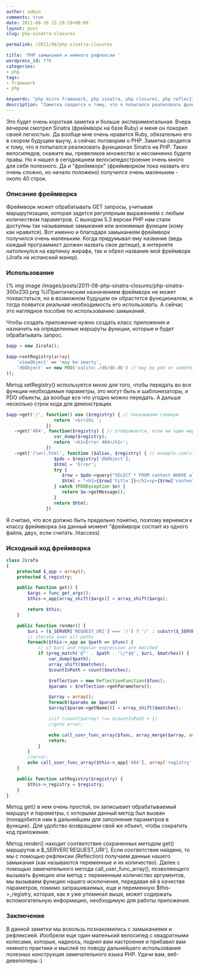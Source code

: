 ```yaml
---
author: admin
comments: true
date: 2011-08-26 12:29:19+00:00
layout: post
slug: php-sinatra-closures

permalink: /2011/08/php-sinatra-closures

title: 'PHP замыкания и немного рефлексии '
wordpress_id: 770
categories:
- php
tags:
- framework
- php

keywords: "php micro framework, php sinatra, php closures, php reflection, php фреймворк,framework,php"
description: "Заметка сводится к тому, что я попытался реализовать функционал Sinatra на PHP. Таких велосипедов, скажите вы, превеликое множество и несомненно будете правы"
---
```


Это будет очень короткая заметка и больше экспериментальная. Вчера вечером смотрел Sinatra (фреймворк на базе Ruby) и меня он покорил своей легкостью. Да вообще мне очень нравится Ruby, обязательно его в скором будущем выучу, а сейчас поговорим о PHP. Заметка сводится к тому, что я попытался реализовать функционал Sinatra на PHP. Таких велосипедов, скажите вы, превеликое множество и несомненно будете правы. Но я нашел в сегодняшнем велосипедостроение очень много для себя полезного. Да и "фреймворк" (фреймворком пока назвать его очень сложно, но начало положено) получился очень маленьким - около 40 строк.
<!--more-->

### Описание фреймворка

Фреймворк может обрабатывать GET запросы, учитывая маршрутизацию, которая задется регулярным выражением с любым количеством параметров. С выходом 5.3 версии PHP нам стали доступны так называемые замыкания или анонимные функции (кому как нравится). Вот именно и благодаря замыканиям фреймворк получился очень маленьким. Когда придумывал ему название (ведь каждый программист должен назвать свое детище), в интернете натолкнулся на картинку жирафа, так и обрел название мой фреймворк (Jirafa на испанский манер).

### Использование

{% img image /images/posts/2011-08-php-sinatra-closures/php-sinatra-300x230.png %}Практическим назначением фреймворк не может похвастаться, но в возможном будущем он обрастется функционалом, и тогда появится реальная необходимость его использовать. А сейчас это наглядное пособие по использованию замыканий.

Чтобы создать приложение нужно создать класс приложения и назначить на определенные маршруты функции, которые и будет обрабатывать запрос.

``` php
$app = new Jirafa();

$app->setRegistry(array(
	'viewObject' => 'may be smarty',
	'dbObject' => new PDO('sqlite:./db/db.db') //'may be pdo or something else'
));

```


Метод setRegistry() используется мною для того, чтобы передать во все функции необходимые параметры, это могут быть и шаблонизаторы, и PDO объекты, да вообще все что угодно можно передать. А дальше несколько строк кода для демонстрации.


``` php
$app->get('/', function() use ($registry) { // показываем главную
                  return '<br>1hi ';
               })
   ->get('404', function($registry) { // отображается, если ни один маршрут не подошел
                  var_dump($registry);
                  return '<h1>Error 404</h1>';
               })
   ->get('(\w+).html', function ($alias, $registry) { // example.com/static.html
                  $pdo = $registry['dbObject'];
                  $html = 'Error';
                  try {
                     $row = $pdo->query("SELECT * FROM content WHERE alias='{$alias}'")->fetch();
                     $html = "<h1>{$row['title']}</h1><p>{$row['content']}</p>";
                  } catch (PDOException $e) {
                     return $e->getMessage();
                  }
                  return $html;
               })
```


Я считаю, что все должно быть предельно понятно, поэтому вернемся к классу фреймворка (на данный момент "фреймворк состоит из одного файла, двух, если считать .htaccess)



### Исходный код фреймворка



``` php
class Jirafa
{
	protected $_app = array();
	protected $_registry;

	public function get() {
		$args = func_get_args();
		$this->_app[array_shift($args)] = array_shift($args);

		return $this;
	}

	public function render() {
		$uri = ($_SERVER['REQUEST_URI'] === '/') ? '/' : substr($_SERVER['REQUEST_URI'], 1);
		// iterate over all paths
		foreach($this->_app as $path => $func) {
			// if $uri and regular expression are matched
			if (preg_match('@^' . $path . '\/*$@', $uri, $matches)) {
				var_dump($path);
				array_shift($matches);
				$countInPath = count($matches);

				$reflection = new ReflectionFunction($func);
				$params = $reflection->getParameters();

				$array = array();
				foreach($params as $param)
				$array[$param->getName()] = array_shift($matches);

				//if (count($array) !== $countInPath + 1)
				//goto error;

				echo call_user_func_array($func, array_merge($array, array('registry' => $this->_registry)));
				return;
			}
		}
		//error:
		echo call_user_func_array($this->_app['404'], array('registry' => $this->_registry));
	}

	public function setRegistry($registry) {
		$this->_registry = $registry;
	}
}
```


Метод get() в нем очень простой, он записывает обрабатываемый маршрут и параметры, с которыми данный метод был вызван (понадобится нам в дальнейшем для заполнения параметров в функции). Для удобство возвращаем свой же объект, чтобы сократить код приложения.

Метод render() находит соответствие сохраненных методом get() маршрутов и $_SERVER['REQUEST_URI']. Если соответствие найдено, то мы с помощью рефлексии (Reflection) получаем данные нашего замыкания (как называются переменные и их количество). Далее с помощью замечательного метода call_user_func_array(), позволяющего вызывать функцию или метод с переменным количество аргументов, мы вызываем функцию нашего исключения, передавая ей в качестве параметров, помимо запрашиваемых, еще и переменную $this->_registry, которая, как я уже упоминал выше, может содержать вспомогательную информацию, необходимую для работы приложения.



### Заключение


В данной заметки мы вскользь познакомились с замыканиями и рефлексией. Изобрели еще один маленький велосипед с квадратными колесами, которые, надеюсь, поднял вам настроение и прибавил вам немного практики и мыслей по поводу дальнейшего использования полезных конструкция замечательного языка PHP. Удачи вам, веб-девелоперы :)
